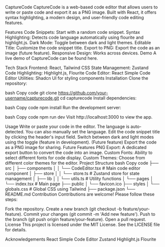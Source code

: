 CaptureCode
CaptureCode is a web-based code editor that allows users to write or paste code and export it as a PNG image. Built with React, it offers syntax highlighting, a modern design, and user-friendly code editing features.

Features
Code Snippets: Start with a random code snippet.
Syntax Highlighting: Detects code language automatically using flourite and highlight.js.
Dark Mode: Toggle between dark and light themes.
Editable Title: Customize the code snippet title.
Export to PNG: Export the code as an image (future feature).
Responsive Design: Works across devices.
Demo
A live demo of CaptureCode can be found here.

Tech Stack
Frontend: React, Tailwind CSS
State Management: Zustand
Code Highlighting: Highlight.js, Flourite
Code Editor: React Simple Code Editor
Utilities: Shadcn UI for styling components
Installation
Clone the repository:

bash
Copy code
git clone https://github.com/your-username/capturecode.git
cd capturecode
Install dependencies:

bash
Copy code
npm install
Run the development server:

bash
Copy code
npm run dev
Visit http://localhost:3000 to view the app.

Usage
Write or paste your code in the editor.
The language is auto-detected. You can also manually set the language.
Edit the code snippet title by clicking the header's input field.
Switch between dark and light modes using the toggle (feature in development).
(Future feature) Export the code as a PNG image for sharing.
Future Features
PNG Export: A dedicated export button to convert the code into an image.
Custom Fonts: Ability to select different fonts for code display.
Custom Themes: Choose from different color themes for the editor.
Project Structure
bash
Copy code
├── src
│   ├── components
│   │   └── CodeEditor.tsx   # Main code editor component
│   ├── store
│   │   └── store.ts         # Zustand store for state management
│   ├── lib
│   │   └── utils.ts         # Utility functions
│   └── pages
│       └── index.tsx        # Main page
├── public
│   └── favicon.ico
├── styles
│   └── globals.css          # Global CSS using Tailwind
├── package.json
└── README.md
Contribution
Contributions are welcome! Please follow these steps:

Fork the repository.
Create a new branch (git checkout -b feature/your-feature).
Commit your changes (git commit -m 'Add new feature').
Push to the branch (git push origin feature/your-feature).
Open a pull request.
License
This project is licensed under the MIT License. See the LICENSE file for details.

Acknowledgements
React Simple Code Editor
Zustand
Highlight.js
Flourite
